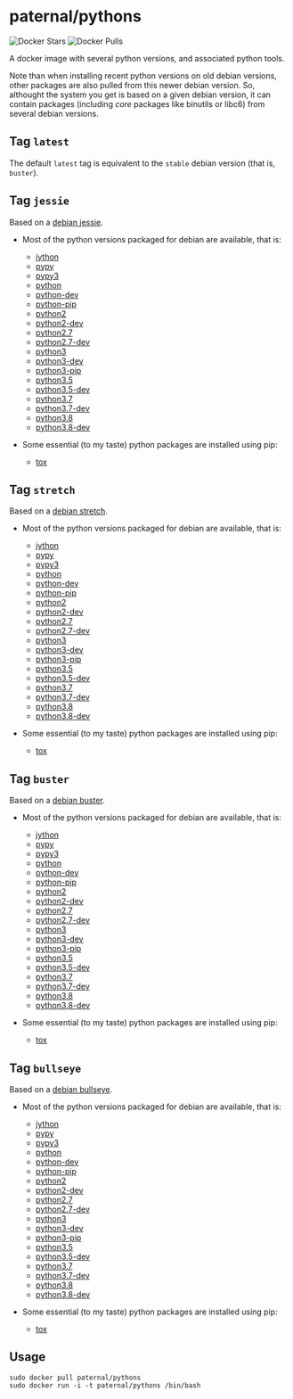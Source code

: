 paternal/pythons
================

![Docker Stars](https://badgen.net/docker/stars/paternal/pythons?icon=docker&label=stars)
![Docker Pulls](https://badgen.net/docker/pulls/paternal/pythons?icon=docker&label=pulls)

A docker image with several python versions, and associated python tools.

Note than when installing recent python versions on old debian versions, other packages are also pulled from this newer debian version. So, althought the system you get is based on a given debian version, it can contain packages (including *core* packages like binutils or libc6) from several debian versions.

## Tag `latest`

The default `latest` tag is equivalent to the `stable` debian version (that is, `buster`).


## Tag `jessie`

Based on a [debian jessie](https://www.debian.org/releases/jessie/).

- Most of the python versions packaged for debian are available, that is:
    - [jython](https://packages.debian.org/jessie/jython)
    - [pypy](https://packages.debian.org/jessie/pypy)
    - [pypy3](https://packages.debian.org/buster/pypy3)
    - [python](https://packages.debian.org/jessie/python)
    - [python-dev](https://packages.debian.org/jessie/python-dev)
    - [python-pip](https://packages.debian.org/jessie/python-pip)
    - [python2](https://packages.debian.org/buster/python2)
    - [python2-dev](https://packages.debian.org/buster/python2-dev)
    - [python2.7](https://packages.debian.org/jessie/python2.7)
    - [python2.7-dev](https://packages.debian.org/jessie/python2.7-dev)
    - [python3](https://packages.debian.org/jessie/python3)
    - [python3-dev](https://packages.debian.org/jessie/python3-dev)
    - [python3-pip](https://packages.debian.org/jessie/python3-pip)
    - [python3.5](https://packages.debian.org/stretch/python3.5)
    - [python3.5-dev](https://packages.debian.org/stretch/python3.5-dev)
    - [python3.7](https://packages.debian.org/buster/python3.7)
    - [python3.7-dev](https://packages.debian.org/buster/python3.7-dev)
    - [python3.8](https://packages.debian.org/sid/python3.8)
    - [python3.8-dev](https://packages.debian.org/sid/python3.8-dev)

- Some essential (to my taste) python packages are installed using pip:
    - [tox](https://pypi.python.org/pypi/tox)


## Tag `stretch`

Based on a [debian stretch](https://www.debian.org/releases/stretch/).

- Most of the python versions packaged for debian are available, that is:
    - [jython](https://packages.debian.org/stretch/jython)
    - [pypy](https://packages.debian.org/stretch/pypy)
    - [pypy3](https://packages.debian.org/buster/pypy3)
    - [python](https://packages.debian.org/stretch/python)
    - [python-dev](https://packages.debian.org/stretch/python-dev)
    - [python-pip](https://packages.debian.org/stretch/python-pip)
    - [python2](https://packages.debian.org/buster/python2)
    - [python2-dev](https://packages.debian.org/buster/python2-dev)
    - [python2.7](https://packages.debian.org/stretch/python2.7)
    - [python2.7-dev](https://packages.debian.org/stretch/python2.7-dev)
    - [python3](https://packages.debian.org/stretch/python3)
    - [python3-dev](https://packages.debian.org/stretch/python3-dev)
    - [python3-pip](https://packages.debian.org/stretch/python3-pip)
    - [python3.5](https://packages.debian.org/stretch/python3.5)
    - [python3.5-dev](https://packages.debian.org/stretch/python3.5-dev)
    - [python3.7](https://packages.debian.org/buster/python3.7)
    - [python3.7-dev](https://packages.debian.org/buster/python3.7-dev)
    - [python3.8](https://packages.debian.org/sid/python3.8)
    - [python3.8-dev](https://packages.debian.org/sid/python3.8-dev)

- Some essential (to my taste) python packages are installed using pip:
    - [tox](https://pypi.python.org/pypi/tox)


## Tag `buster`

Based on a [debian buster](https://www.debian.org/releases/buster/).

- Most of the python versions packaged for debian are available, that is:
    - [jython](https://packages.debian.org/buster/jython)
    - [pypy](https://packages.debian.org/buster/pypy)
    - [pypy3](https://packages.debian.org/buster/pypy3)
    - [python](https://packages.debian.org/buster/python)
    - [python-dev](https://packages.debian.org/buster/python-dev)
    - [python-pip](https://packages.debian.org/buster/python-pip)
    - [python2](https://packages.debian.org/buster/python2)
    - [python2-dev](https://packages.debian.org/buster/python2-dev)
    - [python2.7](https://packages.debian.org/buster/python2.7)
    - [python2.7-dev](https://packages.debian.org/buster/python2.7-dev)
    - [python3](https://packages.debian.org/buster/python3)
    - [python3-dev](https://packages.debian.org/buster/python3-dev)
    - [python3-pip](https://packages.debian.org/buster/python3-pip)
    - [python3.5](https://packages.debian.org/stretch/python3.5)
    - [python3.5-dev](https://packages.debian.org/stretch/python3.5-dev)
    - [python3.7](https://packages.debian.org/buster/python3.7)
    - [python3.7-dev](https://packages.debian.org/buster/python3.7-dev)
    - [python3.8](https://packages.debian.org/sid/python3.8)
    - [python3.8-dev](https://packages.debian.org/sid/python3.8-dev)

- Some essential (to my taste) python packages are installed using pip:
    - [tox](https://pypi.python.org/pypi/tox)


## Tag `bullseye`

Based on a [debian bullseye](https://www.debian.org/releases/bullseye/).

- Most of the python versions packaged for debian are available, that is:
    - [jython](https://packages.debian.org/bullseye/jython)
    - [pypy](https://packages.debian.org/bullseye/pypy)
    - [pypy3](https://packages.debian.org/bullseye/pypy3)
    - [python](https://packages.debian.org/bullseye/python)
    - [python-dev](https://packages.debian.org/bullseye/python-dev)
    - [python-pip](https://packages.debian.org/bullseye/python-pip)
    - [python2](https://packages.debian.org/bullseye/python2)
    - [python2-dev](https://packages.debian.org/bullseye/python2-dev)
    - [python2.7](https://packages.debian.org/bullseye/python2.7)
    - [python2.7-dev](https://packages.debian.org/bullseye/python2.7-dev)
    - [python3](https://packages.debian.org/bullseye/python3)
    - [python3-dev](https://packages.debian.org/bullseye/python3-dev)
    - [python3-pip](https://packages.debian.org/bullseye/python3-pip)
    - [python3.5](https://packages.debian.org/stretch/python3.5)
    - [python3.5-dev](https://packages.debian.org/stretch/python3.5-dev)
    - [python3.7](https://packages.debian.org/bullseye/python3.7)
    - [python3.7-dev](https://packages.debian.org/bullseye/python3.7-dev)
    - [python3.8](https://packages.debian.org/sid/python3.8)
    - [python3.8-dev](https://packages.debian.org/sid/python3.8-dev)

- Some essential (to my taste) python packages are installed using pip:
    - [tox](https://pypi.python.org/pypi/tox)



## Usage

    sudo docker pull paternal/pythons
    sudo docker run -i -t paternal/pythons /bin/bash
